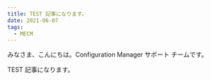 ```yaml
---
title: TEST 記事になります。
date: 2021-06-07
tags:
  - MECM
---
```


みなさま、こんにちは。Configuration Manager サポート チームです。

TEST 記事になります。